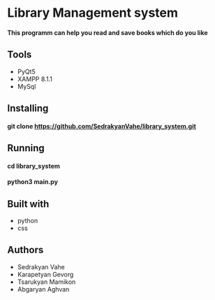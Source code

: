 # Library Management system

#### This programm can help you read and save books which do you like

## Tools

* PyQt5
* XAMPP 8.1.1
* MySql

## Installing

#### git clone https://github.com/SedrakyanVahe/library_system.git

## Running

#### cd library_system
#### python3 main.py

## Built with

* python
* css

## Authors

* Sedrakyan Vahe
* Karapetyan Gevorg
* Tsarukyan Mamikon
* Abgaryan Aghvan
